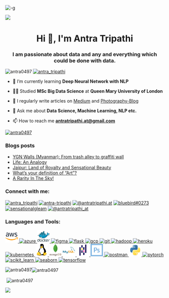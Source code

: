 <!-- Profile pics -->
![-g](https://user-images.githubusercontent.com/25953832/162843559-b2bdd723-3c34-4070-b9f3-a8c6cec495d8.jpeg)

<!-- Gif Line -->
![](https://user-images.githubusercontent.com/73097560/115834477-dbab4500-a447-11eb-908a-139a6edaec5c.gif)

<h1 align="center">Hi 👋, I'm Antra Tripathi</h1>
<h3 align="center">I am passionate about data and any and everything which could be done with data.</h3>

<p align="left"> 
<img src="https://komarev.com/ghpvc/?username=antra0497&label=Profile%20views&color=0e75b6&style=for-the-badge&logo=appveyor"alt="antra0497"/>
<a href="https://twitter.com/antra_tripathi" target="blank"><img src="https://img.shields.io/twitter/follow/antra_tripathi?logo=twitter&style=for-the-badge" alt="antra_tripathi" /></a>
</p>


- 🌱 I’m currently learning **Deep Neural Network with NLP**

- 👨‍💻 Studied **MSc Big Data Science** at **Queen Mary University of London**

- 📝 I regularly write articles on [Medium](https://medium.com/@antratripathi.at) and [Photography-Blog](https://sensationalgleam.wordpress.com/)

- 💬 Ask me about **Data Science, Machine Learning, NLP etc.**

- 📫 How to reach me **antratripathi.at@gmail.com**

<!-- Github trophy-->
<p align="left"> <a href="https://github.com/ryo-ma/github-profile-trophy"><img src="https://github-profile-trophy.vercel.app/?username=antra0497" alt="antra0497" /></a> </p>

### Blogs posts 
<!-- BLOG-POST-LIST:START -->
- [YGN Walls &lpar;Myanmar&rpar;: From trash alley to graffiti wall](https://sensationalgleam.wordpress.com/2020/04/23/ygn-walls-myanmar-from-trash-alley-to-graffiti-wall/)
- [Life: An Analogy](https://sensationalgleam.wordpress.com/2020/03/28/life-an-analogy/)
- [Jaipur: Land of Royalty and Sensational Beauty](https://sensationalgleam.wordpress.com/2019/03/12/jaipur-land-of-royalty-and-sensational-beauty/)
- [What’s your definition of “Art”?](https://sensationalgleam.wordpress.com/2018/04/25/whats-your-definition-of-art/)
- [A Rarity In The Sky!](https://sensationalgleam.wordpress.com/2018/04/25/a-rarity-in-the-sky/)
<!-- BLOG-POST-LIST:END -->

<h3 align="left">Connect with me:</h3>
<p align="left">
<a href="https://twitter.com/antra_tripathi" target="blank"><img align="center" src="https://raw.githubusercontent.com/rahuldkjain/github-profile-readme-generator/master/src/images/icons/Social/twitter.svg" alt="antra_tripathi" height="30" width="40" /></a>
<a href="https://linkedin.com/in/antra-tripathi" target="blank"><img align="center" src="https://raw.githubusercontent.com/rahuldkjain/github-profile-readme-generator/master/src/images/icons/Social/linked-in-alt.svg" alt="antra-tripathi" height="30" width="40" /></a>
<a href="https://medium.com/@antratripathi_at" target="blank"><img align="center" src="https://raw.githubusercontent.com/rahuldkjain/github-profile-readme-generator/master/src/images/icons/Social/medium.svg" alt="@antratripathi.at" height="30" width="40" /></a>
<a href="https://discord.gg/bluebird#0273" target="blank"><img align="center" src="https://raw.githubusercontent.com/rahuldkjain/github-profile-readme-generator/master/src/images/icons/Social/discord.svg" alt="bluebird#0273" height="30" width="40" /></a>
<a href="https://instagram.com/sensationalgleam" target="blank"><img align="center" src="https://raw.githubusercontent.com/rahuldkjain/github-profile-readme-generator/master/src/images/icons/Social/instagram.svg" alt="sensationalgleam" height="30" width="40" /></a>
<a href="https://www.hackerrank.com/@antratripathi_at" target="blank"><img align="center" src="https://raw.githubusercontent.com/rahuldkjain/github-profile-readme-generator/master/src/images/icons/Social/hackerrank.svg" alt="@antratripathi_at" height="30" width="40" /></a>
</p>

<!-- Tools and Technologies-->
<h3 align="left">Languages and Tools:</h3>
<p align="left"> <a href="https://aws.amazon.com" target="_blank" rel="noreferrer"> <img src="https://raw.githubusercontent.com/devicons/devicon/master/icons/amazonwebservices/amazonwebservices-original-wordmark.svg" alt="aws" width="40" height="40"/> </a> <a href="https://azure.microsoft.com/en-in/" target="_blank" rel="noreferrer"> <img src="https://www.vectorlogo.zone/logos/microsoft_azure/microsoft_azure-icon.svg" alt="azure" width="40" height="40"/> </a> <a href="https://www.docker.com/" target="_blank" rel="noreferrer"> <img src="https://raw.githubusercontent.com/devicons/devicon/master/icons/docker/docker-original-wordmark.svg" alt="docker" width="40" height="40"/> </a> <a href="https://www.figma.com/" target="_blank" rel="noreferrer"> <img src="https://www.vectorlogo.zone/logos/figma/figma-icon.svg" alt="figma" width="40" height="40"/> </a> <a href="https://flask.palletsprojects.com/" target="_blank" rel="noreferrer"> <img src="https://www.vectorlogo.zone/logos/pocoo_flask/pocoo_flask-icon.svg" alt="flask" width="40" height="40"/> </a> <a href="https://cloud.google.com" target="_blank" rel="noreferrer"> <img src="https://www.vectorlogo.zone/logos/google_cloud/google_cloud-icon.svg" alt="gcp" width="40" height="40"/> </a> <a href="https://git-scm.com/" target="_blank" rel="noreferrer"> <img src="https://www.vectorlogo.zone/logos/git-scm/git-scm-icon.svg" alt="git" width="40" height="40"/> </a> <a href="https://hadoop.apache.org/" target="_blank" rel="noreferrer"> <img src="https://www.vectorlogo.zone/logos/apache_hadoop/apache_hadoop-icon.svg" alt="hadoop" width="40" height="40"/> </a> <a href="https://heroku.com" target="_blank" rel="noreferrer"> <img src="https://www.vectorlogo.zone/logos/heroku/heroku-icon.svg" alt="heroku" width="40" height="40"/> </a> <a href="https://kubernetes.io" target="_blank" rel="noreferrer"> <img src="https://www.vectorlogo.zone/logos/kubernetes/kubernetes-icon.svg" alt="kubernetes" width="40" height="40"/> </a> <a href="https://www.linux.org/" target="_blank" rel="noreferrer"> <img src="https://raw.githubusercontent.com/devicons/devicon/master/icons/linux/linux-original.svg" alt="linux" width="40" height="40"/> </a> <a href="https://www.mongodb.com/" target="_blank" rel="noreferrer"> <img src="https://raw.githubusercontent.com/devicons/devicon/master/icons/mongodb/mongodb-original-wordmark.svg" alt="mongodb" width="40" height="40"/> </a> <a href="https://www.mysql.com/" target="_blank" rel="noreferrer"> <img src="https://raw.githubusercontent.com/devicons/devicon/master/icons/mysql/mysql-original-wordmark.svg" alt="mysql" width="40" height="40"/> </a> <a href="https://pandas.pydata.org/" target="_blank" rel="noreferrer"> <img src="https://raw.githubusercontent.com/devicons/devicon/2ae2a900d2f041da66e950e4d48052658d850630/icons/pandas/pandas-original.svg" alt="pandas" width="40" height="40"/> </a> <a href="https://www.photoshop.com/en" target="_blank" rel="noreferrer"> <img src="https://raw.githubusercontent.com/devicons/devicon/master/icons/photoshop/photoshop-line.svg" alt="photoshop" width="40" height="40"/> </a> <a href="https://postman.com" target="_blank" rel="noreferrer"> <img src="https://www.vectorlogo.zone/logos/getpostman/getpostman-icon.svg" alt="postman" width="40" height="40"/> </a> <a href="https://www.python.org" target="_blank" rel="noreferrer"> <img src="https://raw.githubusercontent.com/devicons/devicon/master/icons/python/python-original.svg" alt="python" width="40" height="40"/> </a> <a href="https://pytorch.org/" target="_blank" rel="noreferrer"> <img src="https://www.vectorlogo.zone/logos/pytorch/pytorch-icon.svg" alt="pytorch" width="40" height="40"/> </a> <a href="https://scikit-learn.org/" target="_blank" rel="noreferrer"> <img src="https://upload.wikimedia.org/wikipedia/commons/0/05/Scikit_learn_logo_small.svg" alt="scikit_learn" width="40" height="40"/> </a> <a href="https://seaborn.pydata.org/" target="_blank" rel="noreferrer"> <img src="https://seaborn.pydata.org/_images/logo-mark-lightbg.svg" alt="seaborn" width="40" height="40"/> </a> <a href="https://www.tensorflow.org" target="_blank" rel="noreferrer"> <img src="https://www.vectorlogo.zone/logos/tensorflow/tensorflow-icon.svg" alt="tensorflow" width="40" height="40"/> </a> </p>


<p><img align="left" src="https://github-readme-stats.vercel.app/api/top-langs?username=antra0497&show_icons=true&locale=en&layout=compact" alt="antra0497" /></p>

<p><img align="center" src="https://github-readme-streak-stats.herokuapp.com/?user=antra0497" alt="antra0497" /></p>

<p>&nbsp;<img align="center" src="https://github-readme-stats.vercel.app/api?username=antra0497&show_icons=true&locale=en" alt="antra0497" /></p>

<!-- Gif Line -->
![](https://user-images.githubusercontent.com/73097560/115834477-dbab4500-a447-11eb-908a-139a6edaec5c.gif)


